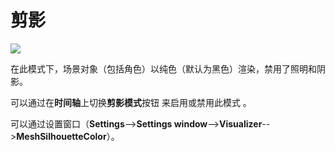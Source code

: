 # 剪影

![](https://cascadeur.com/images/category/2019/06/1416d7e97e6f74775c62b6f40cefa605a6.jpg)

在此模式下，场景对象（包括角色）以纯色（默认为黑色）渲染，禁用了照明和阴影。

可以通过在**时间轴**上切换**剪影模式**按钮 来启用或禁用此模式 。

可以通过设置窗口（**Settings**-->**Settings window**-->**Visualizer**-->**MeshSilhouetteColor**）。
